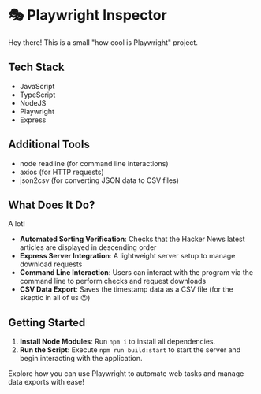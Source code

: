 # 🎭 Playwright Inspector

Hey there! This is a small "how cool is Playwright" project.

## Tech Stack
- JavaScript
- TypeScript
- NodeJS
- Playwright
- Express

## Additional Tools
- node readline (for command line interactions)
- axios (for HTTP requests)
- json2csv (for converting JSON data to CSV files)

## What Does It Do?
A lot!
- **Automated Sorting Verification**: Checks that the Hacker News latest articles are displayed in descending order
- **Express Server Integration**: A lightweight server setup to manage download requests
- **Command Line Interaction**: Users can interact with the program via the command line to perform checks and request downloads
- **CSV Data Export**: Saves the timestamp data as a CSV file (for the skeptic in all of us 😉)


## Getting Started
1. **Install Node Modules**: Run `npm i` to install all dependencies.
2. **Run the Script**: Execute `npm run build:start` to start the server and begin interacting with the application.

Explore how you can use Playwright to automate web tasks and manage data exports with ease!



